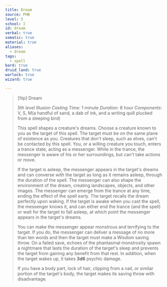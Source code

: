 ```yaml
---
title: Dream
source: PHB
level: 5
school: I
id: dream
verbal: true
somatic: true
material: true
aliases:
  - dream
tags:
  - spell
bard: true
druid_land: true
warlock: true
wizard: true

---
```

>[!tip] Dream
>
> *5th level Illusion*
> *Casting Time:* 1 minute
> *Duration:* 8 hour
> *Components:* V, S, M(a handful of sand, a dab of ink, and a writing quill plucked from a sleeping bird)
>
>This spell shapes a creature's dreams. Choose a creature known to you as the target of this spell. The target must be on the same plane of existence as you. Creatures that don't sleep, such as elves, can't be contacted by this spell. You, or a willing creature you touch, enters a trance state, acting as a messenger. While in the trance, the messenger is aware of his or her surroundings, but can't take actions or move.
>
>If the target is asleep, the messenger appears in the target's dreams and can converse with the target as long as it remains asleep, through the duration of the spell. The messenger can also shape the environment of the dream, creating landscapes, objects, and other images. The messenger can emerge from the trance at any time, ending the effect of the spell early. The target recalls the dream perfectly upon waking. If the target is awake when you cast the spell, the messenger knows it, and can either end the trance (and the spell) or wait for the target to fall asleep, at which point the messenger appears in the target's dreams.
>
>You can make the messenger appear monstrous and terrifying to the target. If you do, the messenger can deliver a message of no more than ten words and then the target must make a Wisdom saving throw. On a failed save, echoes of the phantasmal monstrosity spawn a nightmare that lasts the duration of the target's sleep and prevents the target from gaining any benefit from that rest. In addition, when the target wakes up, it takes **3d6** psychic damage.
>
>If you have a body part, lock of hair, clipping from a nail, or similar portion of the target's body, the target makes its saving throw with disadvantage.
>

